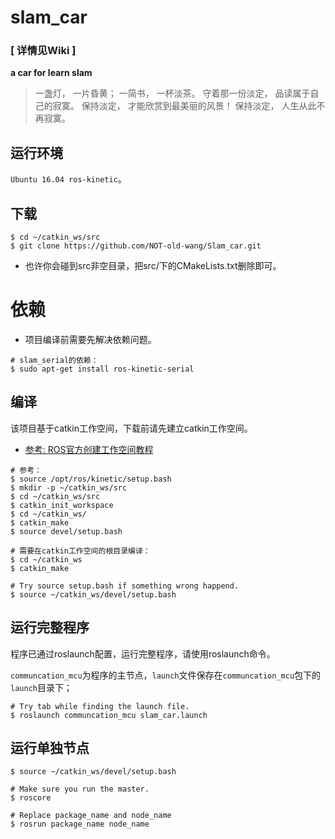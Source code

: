 # slam_car
### **[ 详情见Wiki ]**
**a car for learn slam**

>一盏灯， 一片昏黄； 一简书， 一杯淡茶。 守着那一份淡定， 品读属于自己的寂寞。 保持淡定， 才能欣赏到最美丽的风景！ 保持淡定， 人生从此不再寂寞。
 
## 运行环境

`Ubuntu 16.04 ros-kinetic`。

## 下载
```
$ cd ~/catkin_ws/src
$ git clone https://github.com/NOT-old-wang/Slam_car.git
```
* 也许你会碰到src非空目录，把src/下的CMakeLists.txt删除即可。

# 依赖
* 项目编译前需要先解决依赖问题。

```
# slam_serial的依赖：
$ sudo apt-get install ros-kinetic-serial
```


## 编译
该项目基于catkin工作空间，下载前请先建立catkin工作空间。
- [参考: ROS官方创建工作空间教程](http://wiki.ros.org/catkin/Tutorials/create_a_workspace)
```
# 参考：
$ source /opt/ros/kinetic/setup.bash
$ mkdir -p ~/catkin_ws/src
$ cd ~/catkin_ws/src
$ catkin_init_workspace
$ cd ~/catkin_ws/
$ catkin_make
$ source devel/setup.bash
```

```
# 需要在catkin工作空间的根目录编译：
$ cd ~/catkin_ws
$ catkin_make

# Try source setup.bash if something wrong happend.
$ source ~/catkin_ws/devel/setup.bash
```

## 运行完整程序
程序已通过roslaunch配置，运行完整程序，请使用roslaunch命令。

`communcation_mcu`为程序的主节点，`launch`文件保存在`communcation_mcu`包下的`launch`目录下；

```
# Try tab while finding the launch file.
$ roslaunch communcation_mcu slam_car.launch
```

## 运行单独节点
```
$ source ~/catkin_ws/devel/setup.bash

# Make sure you run the master.
$ roscore

# Replace package_name and node_name
$ rosrun package_name node_name
```
